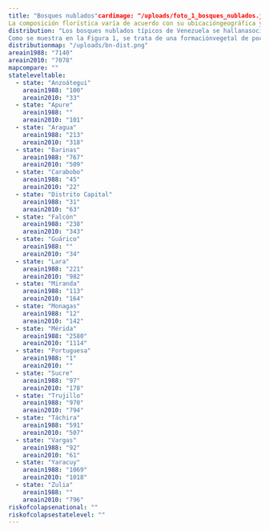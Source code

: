 ```yaml
---
title: "Bosques nublados"cardimage: "/uploads/foto_1_bosques_nublados.jpg"cardimagecaption: "Bosque nublado entre Humocaro Alto y Campo Elias, Cordillera de los Andes. Giuseppe Colonnello"plantformation: "Bosques siempreverdes"categoryicon: "/uploads/vu-icon.svg"categorycaption: "VULNERABLE"description: "La característica visual más llamativa de los bosques nublados es la presencia de niebla o nubes durantemás de la mitad del año. Se trata de de una comunidad boscosa siempreverde densa con árboles entre 10 y 20m de altura, con 2 a 3 estratos arbóreos y un sotobosque bien desarrollado (Huber & Riina 1997) [Foto 1]. Otrode sus elementos característicos es la presencia de abundantes epífitas, las cuales pueden llegar a representarentre 40% y 60% de su flora vascular, lo que le imprime rasgos particulares en la dinámica hídrica, de nutrientesy hojarasca del ecosistema, por llegar a constituir más de 50% de la biomasa fotosintética (Walter & Ataroff 2002,Ataroff 2003). Este tipo de formación siempreverde también ha recibido el nombre de selva nublada, bosqueombrófilo montano siempreverde y bosque montano. Estos últimos, los bosques nublados, son realmente una desus variantes ecológicas, ya que esas denominaciones incluyen bosques con otras características fisionómicasy florísticas.<br><br>Se desarrollan en vertientes montañosas, generalmente por encima de 800 m, aunque el límite altitudinalen que se extienden varía sustancialmente entre las diferentes formaciones montañosas, dependiendo de laubicación geográfica, relieve, superficie (efecto de masa) y exposición a los vientos. En Venezuela tradicionalmentese han diferenciado los bosques o selvas nubladas andinas y los bosques o selvas nubladas costeras (Huber &Alarcón 1988). Sin embargo, es posible identificar otras unidades de vegetación con características de bosquesnublados, a elevaciones más bajas y en montañas aisladas como el cerro Santa Ana en el estado Falcón, o comoel cerro El Copey en la isla de Margarita.Estos ecosistemas tienen una gran importancia para elbalance y distribución hídrica de zonas de alta montaña hacia abajo.En los ríos y quebradas permanentes de montaña, la estabilidaddel caudal base depende de los drenajes superficiales, subsuperficialesy profundos, y estos dependen de los flujos hídricoscanalizados por la vegetación natural de altura. Representan ungran reservorio genético, dotado de una alta diversidad de especiesfrecuentemente endémicas (Steyermark 1974, Steyermark 1979,Atarroff 2003).<br><br>
La composición florística varía de acuerdo con su ubicacióngeográfica y se nutre de un número importante de endemismos.Por ejemplo, en el Parque Nacional Guaramacal, estado Trujillo,estos ecosistemas son dominados por las familias Lauraceae,Melastomataceae y Rubiaceae, con una marcada distribuciónaltitudinal, siendo las especies características del dosel Pouteriabaehniana, Meriania macrophylla, Ruagea pubescens, Sapiumstylare, Hyeronima oblonga y H. moritziana, entre otras (Cuello2002). En La Mucuy (PN Sierra Nevada, estado Mérida), entre lasprincipales especies de árboles altos se cuentan Clusia multiflora,Guettarda steyermarkii, Laplacea fruticosa, Alchornea triplinerviay Billia colombiana, mientras que las especies más comunes enel sotobosque comprenden a Psychotria aubletiana, Palicoureademissa, Solanum meridense, Monochaetum meridense, Fuchsiavenusta y Chusquea fendleri, y entre las epífitas resaltan Tillandsiabiflora, Racinaea tetrantha, Epidendrum dendrobii, Oncidiumfalcipetalum y Peperomia microphylla (Lamprecht 1954, Acevedoet al. 2003). En el PN Henri Pittier, en el estado Aragua, entre 800 y1.000 m de altitud, son características especies como el cucharón(Gyranthera caribensis), la cual destaca por su altura en el dosel,mientras que en estratos intermedios e inferiores abundan laspalmas (Bactris, Euterpe y Geonoma). Por encima de 1.000 m yhasta 1.600 m, predominan especies como Ecclinusa sp., Chimarrhismicrocarpa y palmas como Socratea sp. y Dictyocaryum sp. enel dosel, y a nivel de sotobosque se encuentran especies comoHyospathe elegans y Geonoma spinescens. La abundancia deepífitas es significativamente alta (Foto 2). La franja superior, entre1.600 m y 2.000 m, es menos diversa, con una clara dominanciade palmas, condición que se mantiene en otros sectores de lacordillera de la Costa Central (Huber 1976, Huber 1986a)."
distribution: "Los bosques nublados típicos de Venezuela se hallanasociados a las zonas montañosas del norte (Figura 1). Su distribuciónestá estrechamente relacionada con el proceso de formaciónde nubes (Foto 3), que aun cuando sujeto a múltiples causas,puede entenderse como la sinergia entre un fenómeno conocido enbiogeografía como “efecto de masa” (tamaño y continentalidad delas masas montañosas), la topografía y orientación de las montañasy la acción local del viento (Ataroff 2003). En las montañas aisladascercanas al mar Caribe los bosques nublados pueden encontrarse apartir de 500 m, como en el cerro Santa Ana. En el cerro El Copey, encambio, lo que existe es una formación sólo semejante al bosquenublado, pero que no llega a constituirse como tal. En la sierra deAroa, serranía de San Luis y cordillera de la Costa, este bosquepuede hallarse entre los 800 m y los 2.000 m. En los Andes seextienden desde 1.800 m hasta 3.000 m (Hueck 1966, Steyermark1977, Zinck 1986, Huber & Alarcón 1988, Ataroff 2003).<br><br>
Como se muestra en la Figura 1, se trata de una formaciónvegetal de poca extensión, con alrededor de 7.079 km2, lo quecomprende menos de 1% de la superficie terrestre de Venezuela.Se presenta en fragmentos aislados, incluso dentro de una mismaformación montañosa. La mayor proporción de bosques nubladosse encuentra en los estados Mérida (16%), Yaracuy (14%), Lara (14%)y Zulia (11%); salvo Yaracuy, los estados mencionados forman partede la cordillera de los Andes (Tabla 1). Están presentes sólo en laregión de montañas del norte del país, es decir, en 4 subregiones ylos 4 sectores que las integran."
distributionmap: "/uploads/bn-dist.png"
areain1988: "7140"
areain2010: "7078"
mapcompare: ""
stateleveltable:
  - state: "Anzoátegui"
    areain1988: "100"
    areain2010: "33"
  - state: "Apure"
    areain1988: ""
    areain2010: "101"
  - state: "Aragua"
    areain1988: "213"
    areain2010: "318"
  - state: "Barinas"
    areain1988: "767"
    areain2010: "509"
  - state: "Carabobo"
    areain1988: "45"
    areain2010: "22"
  - state: "Distrito Capital"
    areain1988: "31"
    areain2010: "63"
  - state: "Falcón"
    areain1988: "238"
    areain2010: "343"
  - state: "Guárico"
    areain1988: ""
    areain2010: "34"
  - state: "Lara"
    areain1988: "221"
    areain2010: "982"
  - state: "Miranda"
    areain1988: "113"
    areain2010: "164"
  - state: "Monagas"
    areain1988: "12"
    areain2010: "142"
  - state: "Mérida"
    areain1988: "2580"
    areain2010: "1114"
  - state: "Portuguesa"
    areain1988: "1"
    areain2010: ""
  - state: "Sucre"
    areain1988: "97"
    areain2010: "178"
  - state: "Trujillo"
    areain1988: "970"
    areain2010: "794"
  - state: "Táchira"
    areain1988: "591"
    areain2010: "507"
  - state: "Vargas"
    areain1988: "92"
    areain2010: "61"
  - state: "Yaracuy"
    areain1988: "1069"
    areain2010: "1018"
  - state: "Zulia"
    areain1988: ""
    areain2010: "796"
riskofcolapsenational: ""
riskofcolapsestatelevel: ""
---
```

